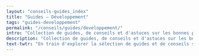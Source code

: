 ```yaml
---
layout: "conseils-guides_index"
title: "Guides – Développement"
tags: "guides-developpement"
permalink: "/conseils/guides/developpement/"
intro: "Collection de guides, de conseils et d'astuces sur les bonnes pratiques pour le développement d'applications Web et mobiles."
description: "Collection de guides, de conseils et d'astuces sur les bonnes pratiques pour le développement d'applications Web et mobiles."
text-twtr: "En train d'explorer la sélection de guides et de conseils sur le développement du @MagDuWebdesign"
---
```

